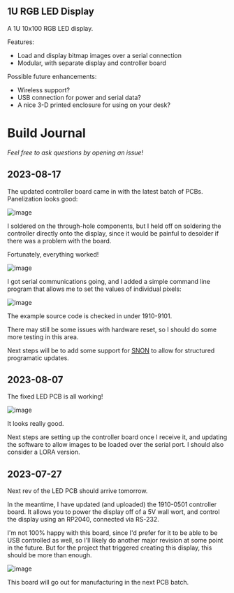 ## 1U RGB LED Display

A 1U 10x100 RGB LED display.

Features:
* Load and display bitmap images over a serial connection
* Modular, with separate display and controller board

Possible future enhancements:
* Wireless support?
* USB connection for power and serial data?
* A nice 3-D printed enclosure for using on your desk?

# Build Journal

_Feel free to ask questions by opening an issue!_

## 2023-08-17

The updated controller board came in with the latest batch of PCBs. Panelization looks good:

![image](https://github.com/dslik/rack-display/assets/5757591/bf6dc66a-b94f-4f45-b9c4-5c5e032f0f33)

I soldered on the through-hole components, but I held off on soldering the controller directly onto the display, since it would be painful to desolder if there was a problem with the board.

Fortunately, everything worked!

![image](https://github.com/dslik/rack-display/assets/5757591/6ef56b8f-49a6-4d40-b83d-6ff71b247950)

I got serial communications going, and I added a simple command line program that allows me to set the values of individual pixels:

![image](https://github.com/dslik/rack-display/assets/5757591/606ef0cc-e67f-4762-bcc8-6aa48c85d0cc)

The example source code is checked in under 1910-9101.

There may still be some issues with hardware reset, so I should do some more testing in this area.

Next steps will be to add some support for [SNON](https://www.snon.org/) to allow for structured programatic updates.

## 2023-08-07

The fixed LED PCB is all working!

![image](https://github.com/dslik/rack-display/assets/5757591/67a721bf-9912-4cb7-bf7e-81ed378c1a37)

It looks really good.

Next steps are setting up the controller board once I receive it, and updating the software to allow images to be loaded over the serial port. I should also consider a LORA version.

## 2023-07-27

Next rev of the LED PCB should arrive tomorrow.

In the meantime, I have updated (and uploaded) the 1910-0501 controller board. It allows you to power the display off of a 5V wall wort, and control the display using an RP2040, connected via RS-232.

I'm not 100% happy with this board, since I'd prefer for it to be able to be USB controlled as well, so I'll likely do another major revision at some point in the future. But for the project that triggered creating this display, this should be more than enough.

![image](https://github.com/dslik/rack-display/assets/5757591/d7fc7049-2b41-442f-a71b-ce2f49b97ea7)

This board will go out for manufacturing in the next PCB batch.
